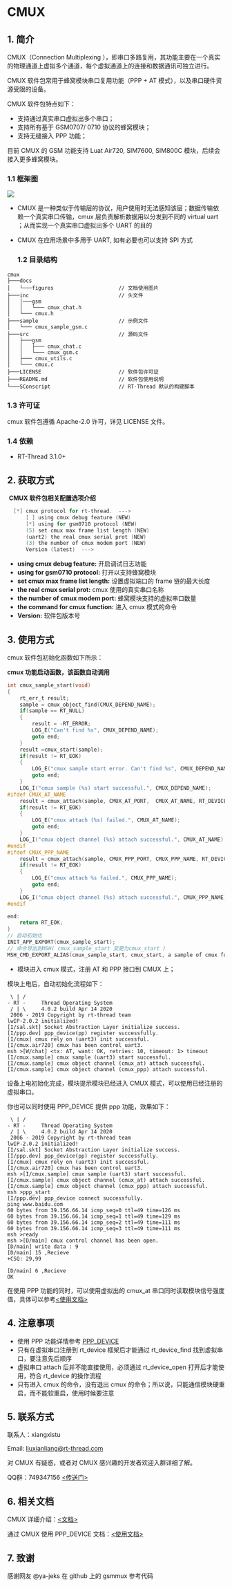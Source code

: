 # CMUX

## 1. 简介

CMUX（Connection Multiplexing ），即串口多路复用，其功能主要在一个真实的物理通道上虚拟多个通道，每个虚拟通道上的连接和数据通讯可独立进行。

CMUX 软件包常用于蜂窝模块串口复用功能（PPP + AT 模式），以及串口硬件资源受限的设备。

CMUX 软件包特点如下：

- 支持通过真实串口虚拟出多个串口；
- 支持所有基于 GSM0707/ 0710 协议的蜂窝模块；
- 支持无缝接入 PPP 功能；

目前 CMUX 的 GSM 功能支持 Luat Air720, SIM7600, SIM800C 模块，后续会接入更多蜂窝模块。

### 1.1 框架图

![](docs/figures/cmux_frame.png)

- CMUX 是一种类似于传输层的协议，用户使用时无法感知该层；数据传输依赖一个真实串口传输，cmux 层负责解析数据用以分发到不同的 virtual uart ；从而实现一个真实串口虚拟出多个 UART 的目的

- CMUX 在应用场景中多用于 UART, 如有必要也可以支持 SPI 方式

  ### 1.2 目录结构
```shell
cmux
├───docs
│   └───figures                     // 文档使用图片
├───inc                             // 头文件
│   │───gsm
│   │   └─── cmux_chat.h
│   └─── cmux.h
├───sample                          // 示例文件
│   └─── cmux_sample_gsm.c
├───src                             // 源码文件
│   ├───gsm
│   │   ├─── cmux_chat.c
│   │   └─── cmux_gsm.c
│   ├─── cmux_utils.c
│   └─── cmux.c
├───LICENSE                         // 软件包许可证
├───README.md                       // 软件包使用说明
└───SConscript                      // RT-Thread 默认的构建脚本
```

### 1.3 许可证

cmux 软件包遵循 Apache-2.0 许可，详见 LICENSE 文件。

  ### 1.4 依赖

  - RT-Thread 3.1.0+

## 2. 获取方式

​	**CMUX 软件包相关配置选项介绍**

```c
  [*] cmux protocol for rt-thread.  --->
      [ ] using cmux debug feature (NEW)
      [*] using for gsm0710 protocol (NEW)
      (5) set cmux max frame list length (NEW)
      (uart2) the real cmux serial prot (NEW)
      (3) the number of cmux modem port (NEW)
      Version (latest)  --->
```

- **using cmux debug feature:** 开启调试日志功能
- **using for gsm0710 protocol:** 打开以支持蜂窝模块
- **set cmux max frame list length:** 设置虚拟端口的 frame 链的最大长度
- **the real cmux serial prot:** cmux 使用的真实串口名称
- **the number of cmux modem port:** 蜂窝模块支持的虚拟串口数量
- **the command for cmux function:** 进入 cmux 模式的命令
- **Version:** 软件包版本号

## 3. 使用方式

cmux 软件包初始化函数如下所示：

**cmux 功能启动函数，该函数自动调用**

```c
int cmux_sample_start(void)
{
    rt_err_t result;
    sample = cmux_object_find(CMUX_DEPEND_NAME);
    if(sample == RT_NULL)
    {
        result = -RT_ERROR;
        LOG_E("Can't find %s", CMUX_DEPEND_NAME);
        goto end;
    }
    result =cmux_start(sample);
    if(result != RT_EOK)
    {
        LOG_E("cmux sample start error. Can't find %s", CMUX_DEPEND_NAME);
        goto end;
    }
    LOG_I("cmux sample (%s) start successful.", CMUX_DEPEND_NAME);
#ifdef CMUX_AT_NAME
    result = cmux_attach(sample, CMUX_AT_PORT,  CMUX_AT_NAME, RT_DEVICE_FLAG_DMA_RX, RT_NULL);
    if(result != RT_EOK)
    {
        LOG_E("cmux attach (%s) failed.", CMUX_AT_NAME);
        goto end;
    }
    LOG_I("cmux object channel (%s) attach successful.", CMUX_AT_NAME);
#endif
#ifdef CMUX_PPP_NAME
    result = cmux_attach(sample, CMUX_PPP_PORT, CMUX_PPP_NAME, RT_DEVICE_FLAG_DMA_RX, RT_NULL);
    if(result != RT_EOK)
    {
        LOG_E("cmux attach %s failed.", CMUX_PPP_NAME);
        goto end;
    }
    LOG_I("cmux object channel (%s) attach successful.", CMUX_PPP_NAME);
#endif

end:
    return RT_EOK;
}
// 自动初始化
INIT_APP_EXPORT(cmux_sample_start);
// 命令导出到MSH( cmux_sample_start 变更为cmux_start )
MSH_CMD_EXPORT_ALIAS(cmux_sample_start, cmux_start, a sample of cmux function);
```

* 模块进入 cmux 模式，注册 AT 和 PPP 接口到 CMUX 上；



模块上电后，自动初始化流程如下：

```shell
 \ | /
- RT -     Thread Operating System
 / | \     4.0.2 build Apr 14 2020
 2006 - 2019 Copyright by rt-thread team
lwIP-2.0.2 initialized!
[I/sal.skt] Socket Abstraction Layer initialize success.
[I/ppp.dev] ppp_device(pp) register successfully.
[I/cmux] cmux rely on (uart3) init successful.
[I/cmux.air720] cmux has been control uart3.
msh >[W/chat] <tx: AT, want: OK, retries: 10, timeout: 1> timeout
[I/cmux.sample] cmux sample (uart3) start successful.
[I/cmux.sample] cmux object channel (cmux_at) attach successful.
[I/cmux.sample] cmux object channel (cmux_ppp) attach successful.
```

设备上电初始化完成，模块提示模块已经进入 CMUX 模式，可以使用已经注册的虚拟串口。



你也可以同时使用 PPP_DEVICE 提供 ppp 功能，效果如下：

```shell
 \ | /
- RT -     Thread Operating System
 / | \     4.0.2 build Apr 14 2020
 2006 - 2019 Copyright by rt-thread team
lwIP-2.0.2 initialized!
[I/sal.skt] Socket Abstraction Layer initialize success.
[I/ppp.dev] ppp_device(pp) register successfully.
[I/cmux] cmux rely on (uart3) init successful.
[I/cmux.air720] cmux has been control uart3.
msh >[I/cmux.sample] cmux sample (uart3) start successful.
[I/cmux.sample] cmux object channel (cmux_at) attach successful.
[I/cmux.sample] cmux object channel (cmux_ppp) attach successful.
msh >ppp_start
[I/ppp.dev] ppp_device connect successfully.
ping www.baidu.com
60 bytes from 39.156.66.14 icmp_seq=0 ttl=49 time=126 ms
60 bytes from 39.156.66.14 icmp_seq=1 ttl=49 time=129 ms
60 bytes from 39.156.66.14 icmp_seq=2 ttl=49 time=111 ms
60 bytes from 39.156.66.14 icmp_seq=3 ttl=49 time=111 ms
msh >ready
msh >[D/main] cmux control channel has been open.
[D/main] write data : 9
[D/main] 15 ,Recieve
+CSQ: 29,99

[D/main] 6 ,Recieve
OK
```
在使用 PPP 功能的同时，可以使用虚拟出的 cmux_at 串口同时读取模块信号强度值，具体可以参考[<使用文档>](./docs/cmux_port.md)

## 4. 注意事项

* 使用 PPP 功能详情参考 [PPP_DEVICE](https://github.com/RT-Thread-packages/ppp_device)
* 只有在虚拟串口注册到 rt_device 框架后才能通过 rt_device_find 找到虚拟串口，要注意先后顺序
* 虚拟串口 attach 后并不能直接使用，必须通过 rt_device_open 打开后才能使用，符合 rt_device 的操作流程
* 只有进入 cmux 的命令，没有退出 cmux 的命令；所以说，只能通信模块硬重启，而不能软重启，使用时候要注意

## 5. 联系方式

联系人：xiangxistu

Email: liuxianliang@rt-thread.com



对 CMUX 有疑惑，或者对 CMUX 感兴趣的开发者欢迎入群详细了解。

QQ群：749347156 [<传送门>](https://jq.qq.com/?_wv=1027&k=5KcuPGI)

## 6. 相关文档
CMUX 详细介绍：[<文档>](./docs/cmux_basic.md)

通过 CMUX 使用 PPP_DEVICE 文档：[<使用文档>](./docs/cmux_port.md)

## 7. 致谢

感谢网友 @ya-jeks 在 github 上的 gsmmux 参考代码